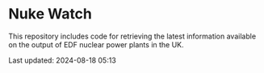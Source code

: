 # Nuke Watch

This repository includes code for retrieving the latest information available on the output of EDF nuclear power plants in the UK.

Last updated: 2024-08-18 05:13